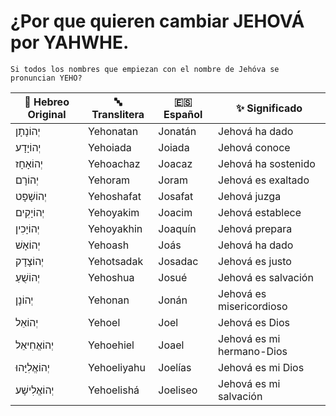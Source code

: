 # ¿Por que quieren cambiar JEHOVÁ por YAHWHE.
    Si todos los nombres que empiezan con el nombre de Jehóva se pronuncian YEHO?


| 🕎 Hebreo Original | 🔤 Translitera | 🇪🇸 Español | ✨ Significado           |
|-------------------|-------------------|---------------------|-------------------------|
| יְהוֹנָתָן          | Yehonatan         | Jonatán             | Jehová ha dado          |
| יְהוֹיָדָע          | Yehoiada          | Joiada              | Jehová conoce           |
| יְהוֹאָחָז          | Yehoachaz         | Joacaz              | Jehová ha sostenido     |
| יְהוֹרָם            | Yehoram           | Joram               | Jehová es exaltado      |
| יְהוֹשָׁפָט          | Yehoshafat        | Josafat             | Jehová juzga            |
| יְהוֹיָקִים          | Yehoyakim         | Joacim              | Jehová establece        |
| יְהוֹיָכִין          | Yehoyakhin        | Joaquín             | Jehová prepara          |
| יְהוֹאָשׁ            | Yehoash           | Joás                | Jehová ha dado          |
| יְהוֹצָדָק          | Yehotsadak        | Josadac             | Jehová es justo         |
| יְהוֹשֻׁעַ           | Yehoshua          | Josué               | Jehová es salvación     |
| יְהוֹנָן            | Yehonan           | Jonán               | Jehová es misericordioso|
| יְהוֹאֵל            | Yehoel            | Joel                | Jehová es Dios          |
| יְהוֹאֱחִיאֵל        | Yehoehiel         | Joael               | Jehová es mi hermano-Dios|
| יְהוֹאֱלִיָּהוּ       | Yehoeliyahu       | Joelías             | Jehová es mi Dios       |
| יְהוֹאֱלִישָׁע        | Yehoelishá        | Joeliseo            | Jehová es mi salvación  |
